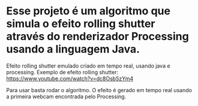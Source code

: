 # Esse projeto é um algoritmo que simula o efeito rolling shutter através do renderizador Processing usando a linguagem Java. 
 Efeito rolling shutter emulado criado em tempo real, usando java e processing.
 Exemplo de efeito rolling shutter: https://www.youtube.com/watch?v=dc8Osb5zYm4
 
 Para  usar basta rodar o algoritmo. O efeito é gerado em tempo real usando a primeira webcam encontrada pelo Processing.
